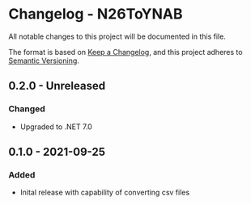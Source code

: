 # Changelog - N26ToYNAB
All notable changes to this project will be documented in this file.

The format is based on [Keep a Changelog](https://keepachangelog.com/en/1.0.0/),
and this project adheres to [Semantic Versioning](https://semver.org/spec/v2.0.0.html).

## 0.2.0 - Unreleased

### Changed
- Upgraded to .NET 7.0

## 0.1.0 - 2021-09-25
### Added
- Inital release with capability of converting csv files